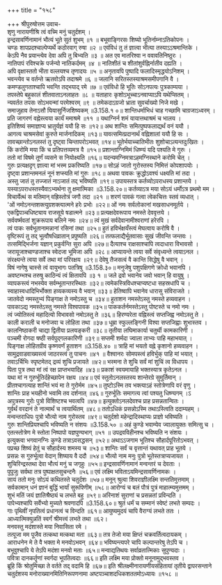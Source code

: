 +++
title = "१५८"

+++
श्रीपुरुषोत्तम उवाच-  
शृणु नारायणीश्रि त्वं वच्मि मनुं चतुर्दशम् ।  
इन्द्रसावर्णिनामानं भौत्यं भूते सुतं शुभम् ॥१ ॥
बभूवाङ्गिरसः शिष्यो भूतिर्नाम्नाऽतिकोपनः ।  
चण्डः शापप्रदश्चाल्पेप्यर्थे कठोरवाग् रुषा ॥२ ॥
एवंविधं तु तं ज्ञात्वा भीत्या तस्याऽऽश्रमान्तिके ।  
केऽपि नैव प्रयान्त्येव देवा अपि तु बिभ्यति ॥३ ॥
अत एव मातरिश्वा न ववावतिनिष्ठुरः ।  
नातिपापं रविश्चक्रे पर्जन्यो नातिकर्दमम् ॥४ ॥
नातिशीतं च शीतांशुर्वह्निर्नातीव दह्यति ।  
अपि वृक्षास्ततो भीता वल्लयश्च तृणादयः ॥५ ॥
अनृतावपि पुष्पादि फलादिस्मृद्धयोऽनिशम् ।  
भवन्त्येव च वर्तन्ते ऋतवोऽपि तदाश्रमे ॥६ ॥
जलानि सरितस्तस्याश्रमसमीपगानि वै ।  
कमण्डलुगताश्चापि भवन्ति तद्भयाद् रमे ॥७ ॥
एवंविधो हि भूतिः सोऽनपत्यः पुत्रकाम्यया ।  
तपस्तेपे बहुकालं शीतवाताऽनलाहतः ॥८ ॥
यताहारः कृशोऽभूच्चाऽनवाप्याऽपि यथेप्सितम् ।  
न्यवर्तत तपसः सोऽभवन्मां परमेश्वरम् ॥९ ॥
तमेकदाऽग्रजो भ्राता सुवर्चाख्यो निजे मखे ।  
समाजुहाव तेनाऽसौ यियासुर्निजशिष्यकम् ॥3.158.१ ०॥
शान्तिधर्माभिधं चाह गच्छामि चाग्रजाऽध्वरम् ।  
प्रति जागरणं वह्नेस्त्वया कार्यं ममाश्रमे ॥११ ॥
यथाग्निर्न शमं यायात्तथाश्रमं च भालय ।  
इतिशिष्यं समाज्ञाप्य भ्रातुर्यज्ञं ययौ हि सः ॥१२॥
अथ शान्तिः समित्पुष्पफलाद्यर्थं वनं ययौ ।  
आगत्य चाश्रमसेवां कुरुते मार्जनादिकम् ॥१३॥
यावत्समित्प्रदानार्थं वह्निशालां ययौ हि सः ।  
तावच्छान्तोऽनलस्तं तु दृष्ट्वा चिन्तापरोऽभवत् ॥१४॥
भूतेर्भयाच्चातिभीतः शुशोचाऽत्यन्तदुःखितः ।  
किं करोमि मया किं च प्रतिपत्तव्यमत्र वै ॥१५॥
प्रशान्ताग्निमिमं धिष्ण्यं यदि पश्यति मे गुरुः ।  
ततो मां विषमे तूर्णं व्यसने स नियोक्ष्यति ॥१६॥
यदन्यमग्निमत्राऽहमग्निस्थाने करोमि चेत् ।  
गुरुः प्रत्यक्षदृग् ज्ञात्वा मां भस्म प्रकरिष्यति ॥१७॥
सोऽहं जातो गुरोस्तस्य निमित्तं कोपशापयोः ।  
दृष्ट्वा प्रशान्तमनलं नूनं शप्स्यति मां गुरुः ॥१८॥
अथवा पावकः क्रुद्धोऽवश्यं धक्ष्यति मां तदा ।  
अस्तु जातं तु तज्जातं नाऽजातं तद् भविष्यति ॥१९॥
उपायस्तत्र कर्तव्योऽपराधस्य प्रशान्तये ।  
यस्याऽपराधस्तस्यैवाऽभ्यर्थना तु क्षमात्मिका ॥3.158.२०॥
कर्तव्याऽत्र मया सोऽयं धर्मोऽत्र प्रथमो मम ।  
विचार्येत्थं स मतिमान् वह्रिस्तोत्रं जगौ तदा ॥२१ ॥
शरणं पावकं गत्वा त्वेकचित्तः स्तवं व्यधात् ।  
'ओं नमोऽनन्तशक्त्युग्रशक्त्यात्मने हरेः प्रभोः ॥२२॥
ओं नमः सर्वलोकानां मखसाधनमूर्तये ।  
एकद्विपञ्चधिष्ट्याय राजसूये षडात्मने ॥२३॥
प्रत्यक्षदेवरूपाय नमस्ते देववृत्तये ।  
सर्ववर्ष्मवतां शुक्ररूपाय बलिने नमः ॥२४॥
त्वं मुखं सर्वदेवानामीश्वराणां हरेरपि ।  
त्वं पाकः सर्वभूतानामन्नानां रसिनां तथा ॥२५॥
हुतं हविर्भक्षयँस्त्वं मेघत्वाय करोषि वै ।  
वृष्टिरूपं तु तद् भूत्वौषधिव्रातान् प्रपुष्यति ॥२६॥
तत्फलाद्यैर्भूतवासाः सुखं जीवन्ति जन्तवः ।  
तत्समिद्भिर्जना यज्ञान् प्रकुर्वन्ति सुरा अपि ॥२७॥
दैत्याश्च राक्षसाश्चापि त्वदाधारा विभावसो ।  
जरायूजाश्चाण्डजाश्च स्वेदजा भूमिजा अपि ॥२८॥
आप्यायन्ते त्वया सर्वे संवृध्यन्ते त्वयाऽनल ।  
संरक्ष्यन्ते त्वया सर्वे तथा मां परिरक्षय ॥२९॥
देवेषु तैजसत्वं वै कान्ति सिद्धेषु वै भवान् ।  
विषं नागेषु चास्से त्वं वायुभागः पतत्रिषु ॥3.158.३०॥
मनुजेषु पशुपक्षिगणे क्रोधो भवानपि ।  
अवष्टम्भश्च तरुषु काठिन्यं त्वं क्षितावपि ॥३ १ ॥
जले द्रवो भवानेव जवो भवान् हि वायुषु ।  
व्यापकस्त्वं नभस्येव सर्वम्भूतान्तरस्थितः ॥३२॥
त्वमेकस्त्रिविधश्चाप्यष्टधा सहस्रधापि च ।  
स्वाहास्वधादिभिर्भोक्ता हव्यकव्यस्य वै भवान् ॥३३॥
हेतिष्वापि भवानेव धारासु संविराजते ।  
जातवेदो नमस्तुभ्यं पिङ्गाक्ष ते नमोऽस्तु च ॥३४॥
हुताशन नमस्तेऽस्तु नमस्ते हव्यवाहन ।  
पावकाऽद्य नमस्तेऽस्तु नमस्ते विश्वपावक ॥३५॥
पाककर्तर्नमस्तेऽस्तु पोष्टस्ते च नमो नमः ।  
त्वं ज्योतिस्त्वं महादित्यो विभावसो नमोऽस्तु ते ॥३६॥
हिरण्यरेता वह्निस्त्वं सप्तजिह्व नमोऽस्तु ते ।  
काली कराली च मनोजवा च लोहिता तथा ॥३७॥
धूम्रा स्फुल्लङ्गिनी विश्वा सप्तजिह्वाः शुभास्तव ।  
कालनिष्ठाकरी चाद्या द्वितीया प्रलयङ्करी ॥३८॥
तृतीया लघिमाकार्या चतुर्थी कामकारिणी ।  
पञ्चमी रोगदा षष्ठी सर्वपुद्गलकारिणी ॥३९॥
सप्तमी शर्मदा ज्वाला ताभ्यः पाहि महाभयात् ।  
पिङ्गाक्ष लोहितग्रीव कृष्णवर्णं हुताशन ॥3.158.४० ॥
त्राहि मां भयतो वह्ने कृशानो हव्यवाहन ।  
सामुद्रवाडवाख्यस्त्वं जाठरस्त्वं तु पाचनः ॥४१ ॥
वैश्वानरः सोमपस्त्वं हविर्भुक् पाहि मां भयात् ।  
तवाऽर्चिभिः स्पृष्टमेतद् द्रव्यं शुचि प्रजायते ॥४२॥
भस्मना ते शुचि सर्वं मां शुचिं त्व विधापय ।  
पिता पुत्र तथा मां त्वं रक्ष प्राप्तभयादिह ॥४३॥
प्रकाशं स्वयमायाहि भक्तस्यात्र कृतेऽनल ।  
यथा मां न गुरुर्भूतिर्दहेच्छापेन रक्षय ॥४४॥
एवं स्तुतोऽनलस्तस्य शान्तेरग्रे सुमूर्तिमान् ।  
प्रीतश्चागत्याह शान्तिं भयं मा ते गुरोर्मम ॥४५॥
तुष्टोऽस्मि तव भक्त्याऽहं स्तोत्रेणापि वरं वृणु ।  
शान्तिः प्राह भयहीनो भवामि तव दर्शनात् ॥४६॥
गुरुर्भूतिः समागत्य त्वां पश्यतु धिष्ण्यगम् ।ऽ  
अपुत्रस्य गुरोः पुत्रो विशिष्टश्च भवत्वपि ॥४७॥
इत्युक्तोऽनलदेवश्च प्राह प्रसन्नतान्वितः ।  
गुर्वर्थं वरदानं ते नात्मार्थं च त्वयार्थितम् ॥४८॥
ततोऽधिकं प्रसन्नोऽस्मि तथाऽस्त्विति ददाम्यहम् ।  
मन्वन्तराधिपः पुत्रो भौत्यो नाम गुरोस्तव ॥४९॥
चतुर्दशो महेन्द्रादिस्थाप्यः प्राज्ञो भविष्यति ।  
गुरुः शान्तिप्रियश्चापि भविष्यति न संशयः ॥3.158.५० ॥
अहं कुण्डे भवाम्येव ज्वालायुक्तः समित्सु च ।  
एतत्स्तोत्रेण मे स्तोता निष्पापो यज्ञपुण्यभाग् ॥५१ ॥
उपद्रवविहीनश्च भविष्यति न संशयः ।  
इत्युक्त्वा भगवानग्निः कुण्डे तत्राऽवसद्धसन् ॥५२॥
अथाऽऽजगाम भूतिश्च सौहार्दपूरितोऽभवत् ।  
पप्रच्छ शिष्यं हेतुं च सौहार्दस्य शमस्य च ॥५३॥
शान्तिः सर्वं च वृत्तान्तं यथावत् प्राह भूतये ।  
प्रसन्नः स गुरुर्भूत्वा वेदान् शिष्याय वै ददौ ॥५४॥
भौत्यो नाम मनुः पुत्रो भूतेस्तत्राप्यजायत ।  
शुचिरिन्द्रस्तथा देवा भौत्यं मनुं च जगृहुः ॥५५॥
इन्द्रसावर्णिनामानं मन्वन्तरं च देवताः ।  
पुपूजुः सर्वथा तत्र पुष्पाक्षतसुचन्दनैः ॥५६॥
एवं लक्ष्मि भविताऽयमिन्द्रसावर्णिनामकः ।  
सायं ततो मनुः सोऽयं कथितस्ते चतुर्दशः ॥५७॥
मनून् श्रुत्वा शिवराज्ञीलक्ष्मि सन्ततिमुत्तमाम् ।  
सर्वकामान् धनं ज्ञानं बुद्धिं भार्यां सुरूपिणीम् ॥५८॥
आरोग्यं च बलं पौत्रं पुत्रं माहात्म्यमुत्तमम् ।  
शुभं मतिं जयं ज्ञातिश्रैष्ठ्यं च लभते बहु ॥५९॥
अरिनाशं सुराणां च प्रसन्नतां प्रविन्दति ।  
पापेभ्यश्चापि सर्वेभ्यो मुच्यते श्रवणादपि ॥3.158.६०॥
श्रुतं धर्मं च सम्मानं स्वेष्टं लभते सम्पदः ।  
गाः पृथिवीं नृपतित्वं प्रधानत्वं च विन्दति ॥६१॥
आयुष्यमुदयं चापि वैराग्यं लभते ततः ।  
आध्यात्मिक्युन्नतिं स्वर्गं श्रीमत्त्वं लभते तथा ॥६२।  
मनवस्तु मदंशास्ते मया निवासिता रमे ।  
तत्पूजा मम पूजैव तत्कथा मत्कथा मता ॥६३॥
तत्र तेजो मया क्षिप्तं चक्रवर्तित्वदायकम् ।  
आराधनेन मे ते वै भक्ता मे मनवोऽभवन् ॥६४॥
भविष्यन्त्यपरे चापि कल्पान्तरेषु तेऽपि च ।  
बभूवुश्चापि ये तेऽपि मदंशा मनवो मताः ॥६५॥
मन्वाद्यतिथयः सर्वाव्रतात्मिकाः सुपुण्यदाः ।  
पवित्रा दानकर्तॄणां स्वर्गदा भूपतित्वदाः ॥६६॥
इति लक्ष्मि मया प्रोक्तो मनूनामुद्भवस्तव ।  
ब्रूहि किं श्रोतुमिच्छा ते वर्तते तद् वदामि हि ॥६७॥
इति श्रीलक्ष्मीनारायणीयसंहितायां तृतीये द्वापरसन्ताने चतुर्दशस्य मनोराख्यानमितिनिरूपणनामा अष्टपञ्चाशदधिकशततमोऽध्यायः ॥१५८ ॥
    
